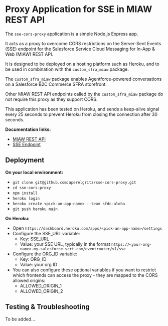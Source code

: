 # Proxy Application for SSE in MIAW REST API

The `sse-cors-proxy` application is a simple Node.js Express app.

It acts as a proxy to overcome CORS restrictions on the Server-Sent Events (SSE) endpoint for the Salesforce Service Cloud Messaging for In-App & Web (MIAW) REST API.

It is designed to be deployed on a hosting platform such as Heroku, and to be used in combination with the `custom_sfra_miaw` package.

The `custom_sfra_miaw` package enables Agentforce-powered conversations on a Salesforce B2C Commerce SFRA storefront.

Other MIAW REST API endpoints called by the `custom_sfra_miaw` package do not require this proxy as they support CORS.

This application has been tested on Heroku, and sends a keep-alive signal every 25 seconds to prevent Heroku from closing the connection after 30 seconds.

**Documentation links:**

- [MIAW REST API](https://developer.salesforce.com/docs/service/messaging-api/references/miaw-api-reference?meta=Summary)
- [SSE Endpoint](https://developer.salesforce.com/docs/service/messaging-api/references/about/server-sent-events.html)

## Deployment

**On your local environment:**

- `git clone git@github.com:aperelgritz/sse-cors-proxy.git`
- `cd sse-cors-proxy`
- `npm install`
- `heroku login`
- `heroku create <pick-an-app-name> --team sfdc-aloha`
- `git push heroku main`

**On Heroku:**

- Open `https://dashboard.heroku.com/apps/<pick-an-app-name>/settings`
- Configure the SSE_URL variable:
  - Key: SSE_URL
  - Value: your SSE URL, typically in the format `https://<your-org-name>.my.salesforce-scrt.com/eventrouter/v1/sse`
- Configure the ORG_ID variable:
  - Key: ORG_ID
  - Value: your org ID
- You can also configure these optional variables if you want to restrict which frontends can access the proxy - they are mapped to the CORS allowed origins:
  - ALLOWED_ORIGIN_1
  - ALLOWED_ORIGIN_2

## Testing & Troubleshooting

To be added...
